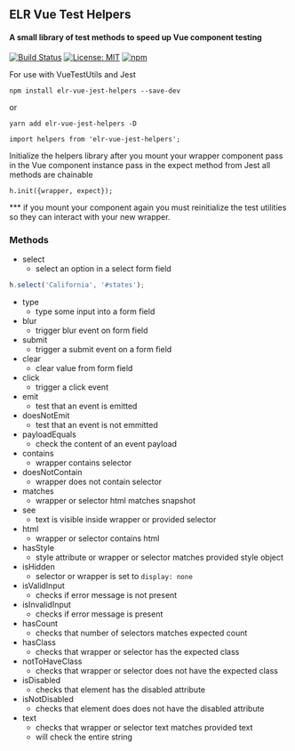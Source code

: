 ## ELR Vue Test Helpers

#### A small library of test methods to speed up Vue component testing

[![Build Status](https://travis-ci.com/Beth3346/vue-jest-helpers.svg?branch=master)](https://travis-ci.com/Beth3346/vue-jest-helpers)
[![License: MIT](https://img.shields.io/badge/License-MIT-yellow.svg)](https://opensource.org/licenses/MIT)
[![npm](https://img.shields.io/npm/dm/elr-vue-jest-helpers.svg?style=flat)]()

For use with VueTestUtils and Jest

`npm install elr-vue-jest-helpers --save-dev`

or

`yarn add elr-vue-jest-helpers -D`

    import helpers from 'elr-vue-jest-helpers';

Initialize the helpers library after you mount your wrapper component
pass in the Vue component instance
pass in the expect method from Jest
all methods are chainable

    h.init({wrapper, expect});

\*\*\* if you mount your component again you must reinitialize the test utilities so they can interact with your new wrapper.

### Methods

- select
  - select an option in a select form field

```javascript
h.select('California', '#states');
```

- type
  - type some input into a form field
- blur
  - trigger blur event on form field
- submit
  - trigger a submit event on a form field
- clear
  - clear value from form field
- click
  - trigger a click event
- emit
  - test that an event is emitted
- doesNotEmit
  - test that an event is not emmitted
- payloadEquals
  - check the content of an event payload
- contains
  - wrapper contains selector
- doesNotContain
  - wrapper does not contain selector
- matches
  - wrapper or selector html matches snapshot
- see
  - text is visible inside wrapper or provided selector
- html
  - wrapper or selector contains html
- hasStyle
  - style attribute or wrapper or selector matches provided style object
- isHidden
  - selector or wrapper is set to `display: none`
- isValidInput
  - checks if error message is not present
- isInvalidInput
  - checks if error message is present
- hasCount
  - checks that number of selectors matches expected count
- hasClass
  - checks that wrapper or selector has the expected class
- notToHaveClass
  - checks that wrapper or selector does not have the expected class
- isDisabled
  - checks that element has the disabled attribute
- isNotDisabled
  - checks that element does does not have the disabled attribute
- text
  - checks that wrapper or selector text matches provided text
  - will check the entire string

